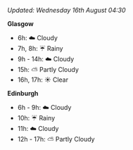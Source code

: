 *Updated: Wednesday 16th August 04:30*

**Glasgow**

* 6h: :cloud: Cloudy
* 7h, 8h: :umbrella: Rainy
* 9h - 14h: :cloud: Cloudy
* 15h: :partly_sunny: Partly Cloudy
* 16h, 17h: :sunny: Clear

**Edinburgh**

* 6h - 9h: :cloud: Cloudy
* 10h: :umbrella: Rainy
* 11h: :cloud: Cloudy
* 12h - 17h: :partly_sunny: Partly Cloudy
